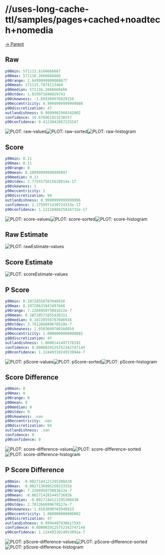 
# //uses-long-cache-ttl/samples/pages+cached+noadtech+nomedia

[→ Parent](../..)


## Raw


```yaml
p90min: 571113.6166666667
p90max: 571116.2666666666
p90range: 2.6499999999068677
p90mean: 571115.7874113469
p90median: 571116.2666666666
p90stdev: 1.019971046029743
p90skewness: -1.658369976829158
p90eccentricity: 0.9999999999999988
p90discretization: 47
outlandishness: 0.9999902568342002
confidence: 10.676061923330257
p90confidence: 0.4123841867225547

```

![PLOT: raw-values](./raw/values.svg)![PLOT: raw-sorted](./raw/sorted.svg)![PLOT: raw-histogram](./raw/histogram.svg)
## Score


```yaml
p90min: 0.11
p90max: 0.11
p90range: 0
p90mean: 0.10999999999999997
p90median: 0.11
p90stdev: 2.7755575615628914e-17
p90skewness: 1
p90eccentricity: 1
p90discretization: 94
outlandishness: 0.9999999999999996
confidence: 2.1759971430724333e-17
p90confidence: 1.1221848425816715e-17

```

![PLOT: score-values](./score/values.svg)![PLOT: score-sorted](./score/sorted.svg)![PLOT: score-histogram](./score/histogram.svg)
## Raw Estimate

![PLOT: rawEstimate-values](./rawEstimate/values.svg)
## Score Estimate

![PLOT: scoreEstimate-values](./scoreEstimate/values.svg)
## P Score


```yaml
p90min: 0.10728558787046916
p90max: 0.10728631047497666
p90range: 7.226045075081622e-7
p90mean: 0.10728571855426311
p90median: 0.10728558787046916
p90stdev: 2.781266699678528e-7
p90skewness: 1.6583699780160859
p90eccentricity: 1.0000000000000002
p90discretization: 47
outlandishness: 1.0000141497178192
confidence: 0.0000029125752342747144
p90confidence: 1.1244931024953894e-7

```

![PLOT: pScore-values](./pScore/values.svg)![PLOT: pScore-sorted](./pScore/sorted.svg)![PLOT: pScore-histogram](./pScore/histogram.svg)
## Score Difference


```yaml
p90min: 0
p90max: 0
p90range: 0
p90mean: 0
p90median: 0
p90stdev: 0
p90skewness: .nan
p90eccentricity: .nan
p90discretization: 94
outlandishness: .nan
confidence: 0
p90confidence: 0

```

![PLOT: score-difference-values](./score-difference/values.svg)![PLOT: score-difference-sorted](./score-difference/sorted.svg)![PLOT: score-difference-histogram](./score-difference/histogram.svg)
## P Score Difference


```yaml
p90min: -0.0027144121295308438
p90max: -0.0027136895250233356
p90range: 7.226045075081622e-7
p90mean: -0.002714281445736926
p90median: -0.0027144121295308438
p90stdev: 2.781266699678527e-7
p90skewness: 1.6583699783949923
p90eccentricity: 1.000000000000002
p90discretization: 47
outlandishness: 0.9994407930617593
confidence: 0.0000029125752342747144
p90confidence: 1.1244931024953891e-7

```

![PLOT: pScore-difference-values](./pScore-difference/values.svg)![PLOT: pScore-difference-sorted](./pScore-difference/sorted.svg)![PLOT: pScore-difference-histogram](./pScore-difference/histogram.svg)